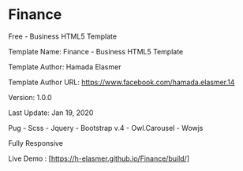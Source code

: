 # Finance
Free - Business HTML5 Template

Template Name: Finance - Business HTML5 Template

Template Author: Hamada Elasmer

Template Author URL: https://www.facebook.com/hamada.elasmer.14

Version: 1.0.0

Last Update: Jan 19, 2020

Pug - Scss - Jquery - Bootstrap v.4 - Owl.Carousel - Wowjs

Fully Responsive

Live Demo : [https://h-elasmer.github.io/Finance/build/]
